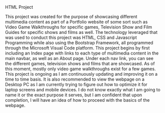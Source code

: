 HTML Project 

This project was created for the purpose of showcasing different multimedia content as part of a Portfolio website of some sort such as Video Game Walkthroughs for specific games, Television Show and Film Guides for specific shows and films as well. 
The technology leveraged that was used to conduct this project was HTML, CSS and Javascript Programming while also using the Bootstrap Framework, all programmed through the Microsoft Visual Code platform. 
This project begins by first including an Index page with links to each type of multimedia content in the main navbar, as well as an About page. Under each nav link, you can see the different games, television shows and films that are showcased. As of this moment, mostly only video game walkthroughs exist for a few games. 
This project is ongoing as I am continuously updating and improving it on a time to time basis. It is also recommended to view the webpage on a Desktop PC as I am currently trying to figure out how to optimize it for laptop screens and mobile devices. 
I do not know exactly what I am going to name it or the exact purpose it serves, but I am confident that upon completion, I will have an idea of how to proceed with the basics of the webpage. 
